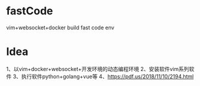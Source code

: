 # fastCode
vim+websocket+docker build fast code env

# Idea

1、以vim+docker+websocket+开发环境的动态编程环境
2、安装软件vim系列软件
3、执行软件python+golang+vue等
4、https://pdf.us/2018/11/10/2194.html
